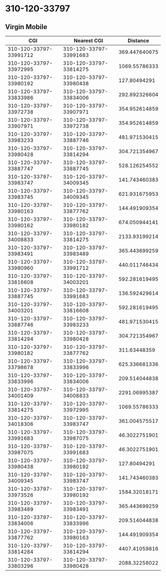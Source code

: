 # 310-120-33797
## Virgin Mobile


| CGI | Nearest CGI | Distance |
|-----|-------------|----------|
| 310-120-33797-33991712 | 310-120-33797-33991683 | 369.447640675 |
| 310-120-33797-33972995 | 310-120-33797-33814275 | 1069.55786333 |
| 310-120-33797-33980192 | 310-120-33797-33980438 | 127.80494291 |
| 310-120-33797-33833986 | 310-120-33797-33834006 | 292.892326604 |
| 310-120-33797-33972738 | 310-120-33797-33907971 | 354.952614859 |
| 310-120-33797-33907971 | 310-120-33797-33972738 | 354.952614859 |
| 310-120-33797-33983233 | 310-120-33797-33887746 | 481.971530415 |
| 310-120-33797-33980428 | 310-120-33797-33814294 | 304.721354967 |
| 310-120-33797-33887747 | 310-120-33797-33887745 | 528.126254552 |
| 310-120-33797-33983747 | 310-120-33797-34009345 | 141.743460383 |
| 310-120-33797-33983745 | 310-120-33797-34009345 | 621.931675953 |
| 310-120-33797-33980163 | 310-120-33797-33877762 | 144.491909354 |
| 310-120-33797-33980162 | 310-120-33797-33980182 | 674.050944141 |
| 310-120-33797-34008833 | 310-120-33797-33814275 | 2133.93199214 |
| 310-120-33797-33983491 | 310-120-33797-33983489 | 365.443699259 |
| 310-120-33797-33980960 | 310-120-33797-33991712 | 440.011746434 |
| 310-120-33797-33816608 | 310-120-33797-34003201 | 592.281619495 |
| 310-120-33797-33887745 | 310-120-33797-33991683 | 136.592429614 |
| 310-120-33797-34003201 | 310-120-33797-33816608 | 592.281619495 |
| 310-120-33797-33887746 | 310-120-33797-33983233 | 481.971530415 |
| 310-120-33797-33814294 | 310-120-33797-33980428 | 304.721354967 |
| 310-120-33797-33980182 | 310-120-33797-33877762 | 311.63448359 |
| 310-120-33797-33798678 | 310-120-33797-33833996 | 625.336681336 |
| 310-120-33797-33833996 | 310-120-33797-33834006 | 209.514044838 |
| 310-120-33797-34001409 | 310-120-33797-34008833 | 2291.06995387 |
| 310-120-33797-33814275 | 310-120-33797-33972995 | 1069.55786333 |
| 310-120-33797-34018306 | 310-120-33797-33983747 | 361.004575517 |
| 310-120-33797-33991683 | 310-120-33797-33987075 | 46.3022751901 |
| 310-120-33797-33987075 | 310-120-33797-33991683 | 46.3022751901 |
| 310-120-33797-33980438 | 310-120-33797-33980192 | 127.80494291 |
| 310-120-33797-34009345 | 310-120-33797-33983747 | 141.743460383 |
| 310-120-33797-33973526 | 310-120-33797-33980192 | 1584.32018171 |
| 310-120-33797-33983489 | 310-120-33797-33983491 | 365.443699259 |
| 310-120-33797-33834006 | 310-120-33797-33833996 | 209.514044838 |
| 310-120-33797-33877762 | 310-120-33797-33980163 | 144.491909354 |
| 310-120-33797-33814284 | 310-120-33797-33814294 | 4407.41059816 |
| 310-120-33797-33803296 | 310-120-33797-33980428 | 2088.32258022 |
